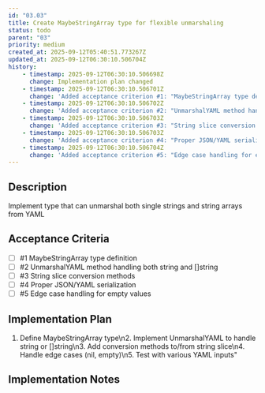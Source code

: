 ```yaml
---
id: "03.03"
title: Create MaybeStringArray type for flexible unmarshaling
status: todo
parent: "03"
priority: medium
created_at: 2025-09-12T05:40:51.773267Z
updated_at: 2025-09-12T06:30:10.506704Z
history:
    - timestamp: 2025-09-12T06:30:10.506698Z
      change: Implementation plan changed
    - timestamp: 2025-09-12T06:30:10.506701Z
      change: 'Added acceptance criterion #1: "MaybeStringArray type definition"'
    - timestamp: 2025-09-12T06:30:10.506702Z
      change: 'Added acceptance criterion #2: "UnmarshalYAML method handling both string and []string"'
    - timestamp: 2025-09-12T06:30:10.506703Z
      change: 'Added acceptance criterion #3: "String slice conversion methods"'
    - timestamp: 2025-09-12T06:30:10.506703Z
      change: 'Added acceptance criterion #4: "Proper JSON/YAML serialization"'
    - timestamp: 2025-09-12T06:30:10.506704Z
      change: 'Added acceptance criterion #5: "Edge case handling for empty values"'
---
```

## Description

Implement type that can unmarshal both single strings and string arrays from YAML

## Acceptance Criteria
<!-- AC:BEGIN -->

- [ ] #1 MaybeStringArray type definition
- [ ] #2 UnmarshalYAML method handling both string and []string
- [ ] #3 String slice conversion methods
- [ ] #4 Proper JSON/YAML serialization
- [ ] #5 Edge case handling for empty values

<!-- AC:END -->

## Implementation Plan

1. Define MaybeStringArray type\n2. Implement UnmarshalYAML to handle string or []string\n3. Add conversion methods to/from string slice\n4. Handle edge cases (nil, empty)\n5. Test with various YAML inputs"

## Implementation Notes


